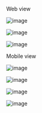 Web view 

![image](https://user-images.githubusercontent.com/80327905/147558913-0171b393-f026-4716-b776-1fd08b9e635c.png)

![image](https://user-images.githubusercontent.com/80327905/147558946-ba73a8a1-3ccb-4568-b150-ecb90439dc1c.png)

![image](https://user-images.githubusercontent.com/80327905/147558971-43ea5a20-e527-47ba-9ef9-d68098557e4f.png)

Mobile view 

![image](https://user-images.githubusercontent.com/80327905/147559035-802a8f46-8a2b-4176-88f8-8959c62da70c.png)

![image](https://user-images.githubusercontent.com/80327905/147559068-eea56a93-f3c2-4848-865f-162d27809030.png)

![image](https://user-images.githubusercontent.com/80327905/147559108-8e30ff46-4d25-4ec0-8624-43cd6189284d.png)

![image](https://user-images.githubusercontent.com/80327905/147559124-414a4fea-02c3-4283-b80b-1d13c473d3ef.png)
